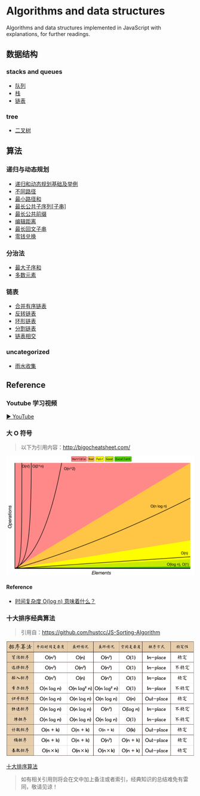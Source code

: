 # Algorithms and data structures
Algorithms and data structures implemented in JavaScript with explanations, for further readings.

## 数据结构

### stacks and queues
- [队列](./src/data-structures/stacks%20and%20queues/queue.md)
- [栈](./src/data-structures/stacks%20and%20queues/stack.md)
- [链表](./src/data-structures/linked-list/index.md)

### tree
- [二叉树](./src/data-structures/tree/index.md)

## 算法

### 递归与动态规划
- [递归和动态规划基础及举例](https://github.com/JTangming/blog/issues/31)
- [不同路径](./src/algorithms/dp-recursive/不同路径.md)
- [最小路径和](./src/algorithms/dp-recursive/最小路径和.md)
- [最长公共子序列[子串]](./src/algorithms/dp-recursive/最长公共子序列[子串].md)
- [最长公共前缀](./src/algorithms/string/最长公共前缀.md)
- [编辑距离](./src/algorithms/dp-recursive/编辑距离.md)
- [最长回文子串](./src/algorithms/dp-recursive/最长回文子串.md)
- [零钱兑换](./src/algorithms/dp-recursive/零钱兑换.md)

### 分治法
- [最大子序和](./src/algorithms/divide-and-conquer/最大子序和.md)
- [多数元素](./src/algorithms/divide-and-conquer/多数元素.md)

### 链表
- [合并有序链表](./src/algorithms/linked-list/合并有序链表.md)
- [反转链表](./src/algorithms/linked-list/翻转链表.md)
- [环形链表](./src/algorithms/linked-list/环形链表.md)
- [分割链表](./src/algorithms/linked-list/分割链表.md)
- [链表相交](./src/algorithms/linked-list/链表相交.md)

### uncategorized
- [雨水收集](./src/algorithms/uncategorized/雨水收集.md)


## Reference
### Youtube 学习视频

[▶ YouTube](https://www.youtube.com/playlist?list=PLLXdhg_r2hKA7DPDsunoDZ-Z769jWn4R8)

### 大 O 符号
> 以下为引用内容：http://bigocheatsheet.com/

![Big O graphs](./assets/big-o-graph.png)

#### Reference
- [时间复杂度 O(log n) 意味着什么？](https://juejin.cn/post/6844903481191432206)

### 十大排序经典算法
> 引用自：https://github.com/hustcc/JS-Sorting-Algorithm

![sort](./assets/algorithm/sort/sort.png)

[十大排序算法](https://github.com/hustcc/JS-Sorting-Algorithm)

> 如有相关引用则将会在文中加上备注或者索引，经典知识的总结难免有雷同，敬请见谅！

